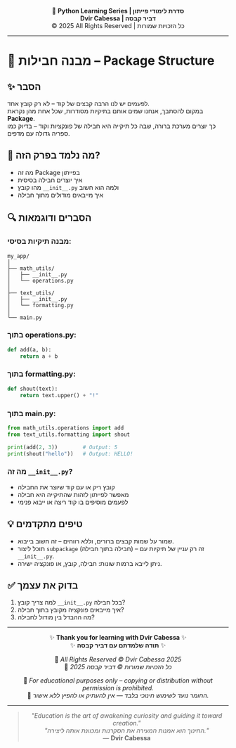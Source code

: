<!-- DC_HEADER_START -->
<div align="center">

🐍 **Python Learning Series | סדרת לימודי פייתון**  
**Dvir Cabessa | דביר קבסה**  
© 2025 All Rights Reserved | כל הזכויות שמורות

</div>

---
<!-- DC_HEADER_END -->

# 📘 מבנה חבילות – Package Structure

## ✨ הסבר

לפעמים יש לנו הרבה קבצים של קוד – לא רק קובץ אחד.  
במקום להסתבך, אנחנו שמים אותם בתיקיות מסודרות, שכל אחת מהן נקראת **Package**.  
כך יוצרים מערכת ברורה, שבה כל תיקייה היא חבילה של פונקציות וקוד – בדיוק כמו ספריה גדולה עם מדפים.

## 🧠 מה נלמד בפרק הזה?
- מה זה Package בפייתון
- איך יוצרים חבילה בסיסית
- מהו קובץ `__init__.py` ולמה הוא חשוב
- איך מייבאים מודולים מתוך חבילה

## 🔍 הסברים ודוגמאות

### מבנה תיקיות בסיסי:
```
my_app/
│
├── math_utils/
│   ├── __init__.py
│   └── operations.py
│
├── text_utils/
│   ├── __init__.py
│   └── formatting.py
│
└── main.py
```

### בתוך operations.py:
```python
def add(a, b):
    return a + b
```

### בתוך formatting.py:
```python
def shout(text):
    return text.upper() + "!"
```

### בתוך main.py:
```python
from math_utils.operations import add
from text_utils.formatting import shout

print(add(2, 3))        # Output: 5
print(shout("hello"))   # Output: HELLO!
```

### מה זה `__init__.py`?
- קובץ ריק או עם קוד שיוצר את החבילה
- מאפשר לפייתון לזהות שהתיקייה היא חבילה
- לפעמים מוסיפים בו קוד ריצה או ייבוא פנימי

## 💡 טיפים מתקדמים

* שמור על שמות קבצים ברורים, וללא רווחים – זה חשוב בייבוא.
* תוכל ליצור `subpackage` (חבילה בתוך חבילה) – זה רק עניין של תיקיות עם `__init__.py`.
* ניתן לייבא ברמות שונות: חבילה, קובץ, או פונקציה ישירה.

## ✅ בדוק את עצמך

1. למה צריך קובץ `__init__.py` בכל חבילה?
2. איך מייבאים פונקציה מקובץ בתוך חבילה?
3. מה ההבדל בין מודול לחבילה?

<!-- DC_FOOTER_START -->
---

<div align="center">

✨ **Thank you for learning with Dvir Cabessa** ✨  
✨ **תודה שלמדתם עם דביר קבסה** ✨  

📘 *All Rights Reserved © Dvir Cabessa 2025*  
📘 *כל הזכויות שמורות © דביר קבסה 2025*  

🔗 *For educational purposes only – copying or distribution without permission is prohibited.*  
🔗 *החומר נועד לשימוש חינוכי בלבד — אין להעתיק או להפיץ ללא אישור.*

---

> _"Education is the art of awakening curiosity and guiding it toward creation."_  
> _"החינוך הוא אמנות המעירה את הסקרנות ומכוונת אותה ליצירה."_  
> — **Dvir Cabessa**

</div>
<!-- DC_FOOTER_END -->


